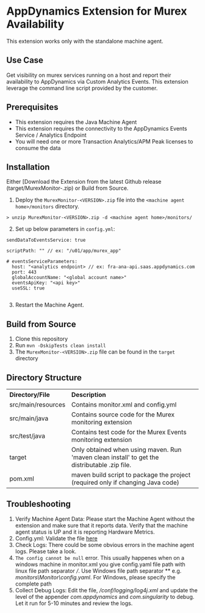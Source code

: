 # AppDynamics Extension for Murex Availability

This extension works only with the standalone machine agent.

## Use Case
Get visibility on murex services running on a host and report their availability to AppDynamics via Custom Analytics Events.
This extension leverage the command line script provided by the customer.

## Prerequisites

 * This extension requires the Java Machine Agent
 * This extension requires the connectivity to the AppDynamics Events Service / Analytics Endpoint
 * You will need one or more Transaction Analytics/APM Peak licenses to consume the data

## Installation

Either [Download the Extension from the latest Github release (target/MurexMonitor-<VERSION>.zip) or Build from Source.

1. Deploy the `MurexMonitor-<VERSION>.zip` file into the `<machine agent home>/monitors` directory.

  `> unzip MurexMonitor-<VERSION>.zip -d <machine agent home>/monitors/`

2. Set up below parameters in `config.yml`:
  ```
  sendDataToEventsService: true

  scriptPath: "" // ex: "/u01/app/murex_app"
    
  # eventsServiceParameters:
    host: "<analytics endpoint> // ex: fra-ana-api.saas.appdynamics.com
    port: 443
    globalAccountName: "<global account name>"
    eventsApiKey: "<api key>"
    useSSL: true

  
  ```

3. Restart the Machine Agent.

## Build from Source

1. Clone this repository
2. Run `mvn -DskipTests clean install`
3. The `MurexMonitor-<VERSION>.zip` file can be found in the `target` directory

## Directory Structure

<table><tbody>
<tr>
<th align = 'left'> Directory/File </th>
<th align = 'left'> Description </th>
</tr>
<tr>
<td class='confluenceTd'> src/main/resources </td>
<td class='confluenceTd'> Contains monitor.xml and config.yml</td>
</tr>
<tr>
<td class='confluenceTd'> src/main/java </td>
<td class='confluenceTd'> Contains source code for the Murex monitoring extension </td>
</tr>
<tr>
<td class='confluenceTd'> src/test/java </td>
<td class='confluenceTd'> Contains test code for the Murex Events monitoring extension </td>
</tr>
<tr>
<td class='confluenceTd'> target </td>
<td class='confluenceTd'> Only obtained when using maven. Run 'maven clean install' to get the distributable .zip file. </td>
</tr>
<tr>
<td class='confluenceTd'> pom.xml </td>
<td class='confluenceTd'> maven build script to package the project (required only if changing Java code) </td>
</tr>
</tbody>
</table>

## Troubleshooting

1. Verify Machine Agent Data: Please start the Machine Agent without the extension and make sure that it reports data. Verify that the machine agent status is UP and it is reporting Hardware Metrics.
2. Config.yml: Validate the file [here](http://www.yamllint.com/)
3. Check Logs: There could be some obvious errors in the machine agent logs. Please take a look.
4. `The config cannot be null` error.
   This usually happenes when on a windows machine in monitor.xml you give config.yaml file path with linux file path separator */*. Use Windows file path separator *\* e.g. *monitors\Monitor\config.yaml*. For Windows, please specify
   the complete path
5. Collect Debug Logs: Edit the file, *<MachineAgent>/conf/logging/log4j.xml* and update the level of the appender *com.appdynamics* and *com.singularity* to debug. Let it run for 5-10 minutes and review the logs.

